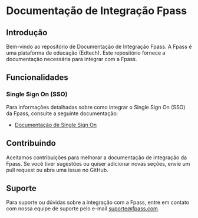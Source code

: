# Documentação de Integração Fpass

## Introdução

Bem-vindo ao repositório de Documentação de Integração Fpass. A Fpass é uma plataforma de educação (Edtech). Este repositório fornece a documentação necessária para integrar com a Fpass.

## Funcionalidades

### Single Sign On (SSO)

Para informações detalhadas sobre como integrar o Single Sign On (SSO) da Fpass, consulte a seguinte documentação:

- [Documentação de Single Sign On](https://github.com/holding-fpass/public-docs/blob/main/sso/README.md)

## Contribuindo

Aceitamos contribuições para melhorar a documentação de integração da Fpass. Se você tiver sugestões ou quiser adicionar novas seções, envie um pull request ou abra uma issue no GitHub.

## Suporte

Para suporte ou dúvidas sobre a integração com a Fpass, entre em contato com nossa equipe de suporte pelo e-mail suporte@fpass.com.
